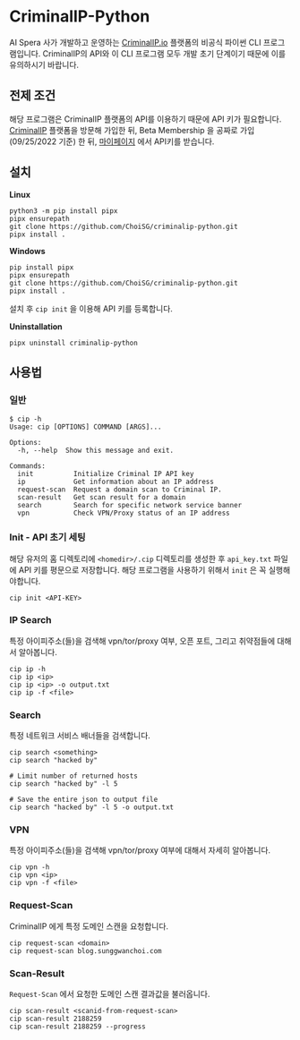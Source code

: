 # CriminalIP-Python 

AI Spera 사가 개발하고 운영하는 [CriminalIP.io](https://www.criminalip.io) 플랫폼의 비공식 파이썬 CLI 프로그램입니다. 
CriminalIP의 API와 이 CLI 프로그램 모두 개발 초기 단계이기 때문에 이를 유의하시기 바랍니다. 

## 전제 조건 

해당 프로그램은 CriminalIP 플랫폼의 API를 이용하기 때문에 API 키가 필요합니다. 
[CriminalIP](https://www.criminalip.io) 플랫폼을 방문해 가입한 뒤, Beta Membership 을 공짜로 가입 (09/25/2022 기준) 한 뒤, [마이페이지](https://www.criminalip.io/mypage/information) 에서 API키를 받습니다. 

## 설치 

**Linux** 
```
python3 -m pip install pipx 
pipx ensurepath
git clone https://github.com/ChoiSG/criminalip-python.git 
pipx install . 
```

**Windows** 
```
pip install pipx 
pipx ensurepath 
git clone https://github.com/ChoiSG/criminalip-python.git 
pipx install .
```

설치 후 `cip init` 을 이용해 API 키를 등록합니다.

**Uninstallation** 
```
pipx uninstall criminalip-python
```

## 사용법 

### 일반 
```
$ cip -h 
Usage: cip [OPTIONS] COMMAND [ARGS]...

Options:
  -h, --help  Show this message and exit.

Commands:
  init          Initialize Criminal IP API key
  ip            Get information about an IP address
  request-scan  Request a domain scan to Criminal IP.
  scan-result   Get scan result for a domain
  search        Search for specific network service banner
  vpn           Check VPN/Proxy status of an IP address
```

### Init - API 초기 세팅
해당 유저의 홈 디렉토리에 `<homedir>/.cip` 디렉토리를 생성한 후 `api_key.txt` 파일에 API 키를 평문으로 저장합니다. 
해당 프로그램을 사용하기 위해서 `init` 은 꼭 실행해야합니다. 
```
cip init <API-KEY>
```

### IP Search 
특정 아이피주소(들)을 검색해 vpn/tor/proxy 여부, 오픈 포트, 그리고 취약점들에 대해서 알아봅니다. 
```
cip ip -h 
cip ip <ip>
cip ip <ip> -o output.txt  
cip ip -f <file>
```

### Search 
특정 네트워크 서비스 배너들을 검색합니다. 
```
cip search <something>
cip search "hacked by" 

# Limit number of returned hosts  
cip search "hacked by" -l 5 

# Save the entire json to output file 
cip search "hacked by" -l 5 -o output.txt 
```

### VPN 
특정 아이피주소(들)을 검색해 vpn/tor/proxy 여부에 대해서 자세히 알아봅니다. 
```
cip vpn -h 
cip vpn <ip> 
cip vpn -f <file>
```

### Request-Scan 
CriminalIP 에게 특정 도메인 스캔을 요청합니다. 
```
cip request-scan <domain> 
cip request-scan blog.sunggwanchoi.com 
```

### Scan-Result 
`Request-Scan` 에서 요청한 도메인 스캔 결과값을 불러옵니다. 
```
cip scan-result <scanid-from-request-scan>
cip scan-result 2188259
cip scan-result 2188259 --progress 

